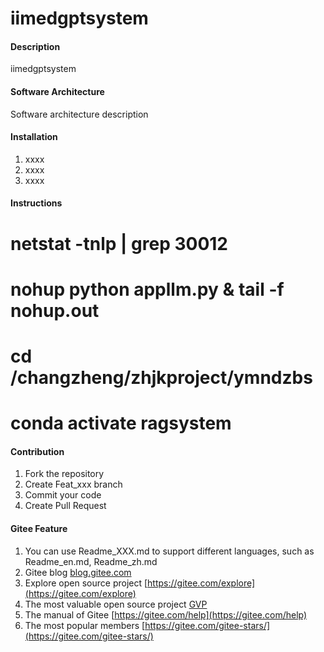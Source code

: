 # iimedgptsystem

#### Description
iimedgptsystem

#### Software Architecture
Software architecture description

#### Installation

1.  xxxx
2.  xxxx
3.  xxxx

#### Instructions

# netstat -tnlp | grep 30012
# nohup python appllm.py & tail -f nohup.out
# cd /changzheng/zhjkproject/ymndzbs
# conda activate ragsystem
#### Contribution

1.  Fork the repository
2.  Create Feat_xxx branch
3.  Commit your code
4.  Create Pull Request


#### Gitee Feature

1.  You can use Readme\_XXX.md to support different languages, such as Readme\_en.md, Readme\_zh.md
2.  Gitee blog [blog.gitee.com](https://blog.gitee.com)
3.  Explore open source project [https://gitee.com/explore](https://gitee.com/explore)
4.  The most valuable open source project [GVP](https://gitee.com/gvp)
5.  The manual of Gitee [https://gitee.com/help](https://gitee.com/help)
6.  The most popular members  [https://gitee.com/gitee-stars/](https://gitee.com/gitee-stars/)

